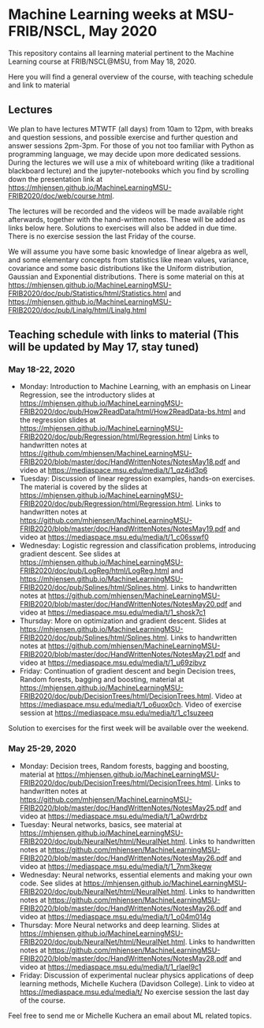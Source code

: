 # Machine Learning weeks at MSU-FRIB/NSCL, May 2020
This repository contains all learning material pertinent to the Machine Learning course  at FRIB/NSCL@MSU, from May 18, 2020.

Here you will find a general overview of the course, with teaching schedule and link to material

## Lectures

We plan to have lectures MTWTF (all days) from 10am to 12pm, with breaks and question sessions, and possible exercise and further question and answer sessions 2pm-3pm. For those of you not too familiar with Python as programming language, we may decide upon more dedicated sessions. During the lectures we will use a mix of whiteboard writing (like a traditional blackboard lecture) and the jupyter-notebooks which you find by scrolling down the presentation link at https://mhjensen.github.io/MachineLearningMSU-FRIB2020/doc/web/course.html.

The lectures will be recorded and the videos will be made available right afterwards, together with the hand-written notes.
These will be added as links below here. Solutions to exercises will also be added in due time. There is no exercise session the last Friday of the course.

We will assume you have some basic knowledge of linear algebra as well, and some elementary concepts from statistics like mean values, variance, covariance and some basic distributions like the Uniform distribution, Gaussian and Exponential distributions. There is some material on this at https://mhjensen.github.io/MachineLearningMSU-FRIB2020/doc/pub/Statistics/html/Statistics.html and https://mhjensen.github.io/MachineLearningMSU-FRIB2020/doc/pub/Linalg/html/Linalg.html


##  Teaching schedule with links to material (This will be updated by May 17, stay tuned)

###  May 18-22, 2020
- Monday: Introduction to Machine Learning, with an emphasis on Linear Regression, see the introductory slides at https://mhjensen.github.io/MachineLearningMSU-FRIB2020/doc/pub/How2ReadData/html/How2ReadData-bs.html and the regression slides at https://mhjensen.github.io/MachineLearningMSU-FRIB2020/doc/pub/Regression/html/Regression.html
Links to handwritten notes at https://github.com/mhjensen/MachineLearningMSU-FRIB2020/blob/master/doc/HandWrittenNotes/NotesMay18.pdf and video at https://mediaspace.msu.edu/media/t/1_qz4id3p6
- Tuesday: Discussion of linear regression examples, hands-on exercises. The material is covered by the slides at https://mhjensen.github.io/MachineLearningMSU-FRIB2020/doc/pub/Regression/html/Regression.html. Links to handwritten notes at https://github.com/mhjensen/MachineLearningMSU-FRIB2020/blob/master/doc/HandWrittenNotes/NotesMay19.pdf and video at  https://mediaspace.msu.edu/media/t/1_c06sswf0
- Wednesday: Logistic regression and classification problems, introducing gradient descent. See slides at https://mhjensen.github.io/MachineLearningMSU-FRIB2020/doc/pub/LogReg/html/LogReg.html and https://mhjensen.github.io/MachineLearningMSU-FRIB2020/doc/pub/Splines/html/Splines.html. Links to handwritten notes at https://github.com/mhjensen/MachineLearningMSU-FRIB2020/blob/master/doc/HandWrittenNotes/NotesMay20.pdf and video at  https://mediaspace.msu.edu/media/t/1_shosk7c1
- Thursday: More on optimization and gradient descent. Slides at https://mhjensen.github.io/MachineLearningMSU-FRIB2020/doc/pub/Splines/html/Splines.html.  Links to handwritten notes at https://github.com/mhjensen/MachineLearningMSU-FRIB2020/blob/master/doc/HandWrittenNotes/NotesMay21.pdf and video at 
https://mediaspace.msu.edu/media/t/1_u69zibvz
- Friday: Continuation of gradient descent and begin Decision trees, Random forests, bagging and boosting, material at https://mhjensen.github.io/MachineLearningMSU-FRIB2020/doc/pub/DecisionTrees/html/DecisionTrees.html. Video at https://mediaspace.msu.edu/media/t/1_o6uox0ch. Video of exercise session at https://mediaspace.msu.edu/media/t/1_c1suzeeq

Solution to exercises for the first week will be available over the weekend.

###  May 25-29, 2020
- Monday: Decision trees, Random forests, bagging and boosting, material at https://mhjensen.github.io/MachineLearningMSU-FRIB2020/doc/pub/DecisionTrees/html/DecisionTrees.html. Links to handwritten notes at https://github.com/mhjensen/MachineLearningMSU-FRIB2020/blob/master/doc/HandWrittenNotes/NotesMay25.pdf and video at  https://mediaspace.msu.edu/media/t/1_a0wrdrbz
- Tuesday:  Neural networks, basics, see material at https://mhjensen.github.io/MachineLearningMSU-FRIB2020/doc/pub/NeuralNet/html/NeuralNet.html. Links to handwritten notes at https://github.com/mhjensen/MachineLearningMSU-FRIB2020/blob/master/doc/HandWrittenNotes/NotesMay26.pdf and video at https://mediaspace.msu.edu/media/t/1_7nm3kegw
- Wednesday: Neural networks, essential elements and making your own code. See slides at https://mhjensen.github.io/MachineLearningMSU-FRIB2020/doc/pub/NeuralNet/html/NeuralNet.html. Links to handwritten notes at https://github.com/mhjensen/MachineLearningMSU-FRIB2020/blob/master/doc/HandWrittenNotes/NotesMay26.pdf and video at 
https://mediaspace.msu.edu/media/t/1_o04m014g
- Thursday: More Neural networks and deep learning. Slides at https://mhjensen.github.io/MachineLearningMSU-FRIB2020/doc/pub/NeuralNet/html/NeuralNet.html.  Links to handwritten notes at https://github.com/mhjensen/MachineLearningMSU-FRIB2020/blob/master/doc/HandWrittenNotes/NotesMay28.pdf and video at https://mediaspace.msu.edu/media/t/1_rlael9c1
- Friday: Discussion of experimental nuclear physics applications of deep learning methods, Michelle Kuchera (Davidson College). Link to video at https://mediaspace.msu.edu/media/t/
No exercise session the last day of the course. 

Feel free to send me or Michelle Kuchera an email about ML related topics.

